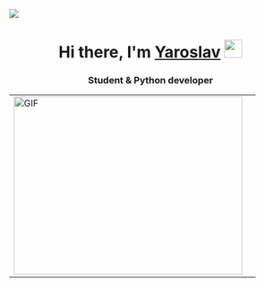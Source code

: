 ![](https://komarev.com/ghpvc/?username=BaksNprogrammer)
<h1 align="center">Hi there, I'm <a href="https://i.pinimg.com/originals/18/a4/94/18a4949fc9c8067172d3b96e302e7097.gif" target="_blank">Yaroslav</a> 
<img src="[https://github.com/blackcater/blackcater/raw/main/images/Hi.gif](https://i.pinimg.com/originals/18/a4/94/18a4949fc9c8067172d3b96e302e7097.gif)" height="32"/></h1>
<h3 align="center">Student & Python developer</h3>
<table>
  <tr>
    <td>
      <img align="center" alt="GIF" src="" width="408" height="318"/>
    </td>
    <td></td>
    </td>
  </tr>
</table>
